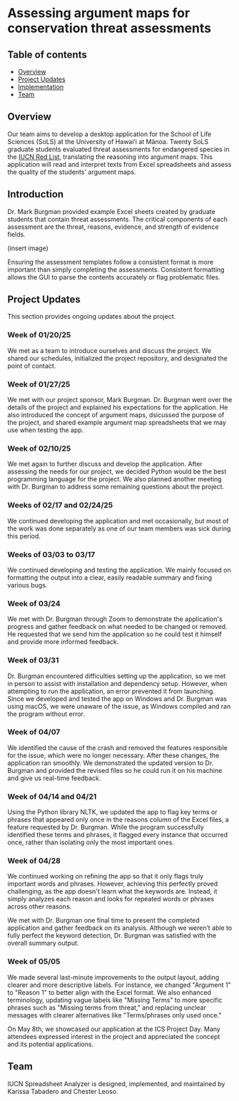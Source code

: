 # Assessing argument maps for conservation threat assessments 

## Table of contents

* [Overview](#overview)
* [Project Updates](#project-updates)
* [Implementation](#implementation)
* [Team](#team)

## Overview

Our team aims to develop a desktop application for the School of Life Sciences (SoLS) at the University of Hawaiʻi at Mānoa. Twenty SoLS graduate students evaluated threat assessments for endangered species in the [IUCN Red List](https://www.iucnredlist.org/), translating the reasoning into argument maps. This application will read and interpret texts from Excel spreadsheets and assess the quality of the students' argument maps.

## Introduction 
Dr. Mark Burgman provided example Excel sheets created by graduate students
that contain threat assessments. The critical components of each assessment are
the threat, reasons, evidence, and strength of evidence fields.

(insert image)

Ensuring the assessment templates follow a consistent format is more important
than simply completing the assessments. Consistent formatting allows the GUI to
parse the contents accurately or flag problematic files.

## Project Updates

This section provides ongoing updates about the project.

### Week of 01/20/25
<!---1/22/25-->

We met as a team to introduce ourselves and discuss the project. We shared our schedules, initialized the project repository, and designated the point of contact.


### Week of 01/27/25
<!--01/28/25-->

We met with our project sponsor, Mark Burgman. Dr. Burgman went over the details of the project and explained his expectations for the application. He also introduced the concept of argument maps, dsicussed the purpose of the project, and shared example argument map spreadsheets that we may use when testing the app.

### Week of 02/10/25
<!--02/10/25-->

We met again to further discuss and develop the application. After assessing the needs for our project, we decided Python would be the best programming language for the project. We also planned another meeting with Dr. Burgman to address some remaining questions about the project.

### Weeks of 02/17 and 02/24/25

We continued developing the application and met occasionally, but most of the work was done separately as one of our team members was sick during this period.

### Weeks of 03/03 to 03/17

We continued developing and testing the application. We mainly focused on formatting the output into a clear, easily readable summary and fixing various bugs. 

### Week of 03/24
<!--03/26/25-->

We met with Dr. Burgman through Zoom to demonstrate the application's progress and gather feedback on what needed to be changed or removed. He requested that we send him the application so he could test it himself and provide more informed feedback. 

### Week of 03/31 
<!--03/31/25-->

Dr. Burgman encountered difficulties setting up the application, so we met in person to assist with installation and dependency setup. However, when attempting to run the application, an error prevented it from launching. Since we developed and tested the app on Windows and Dr. Burgman was using macOS, we were unaware of the issue, as Windows compiled and ran the program without error.

### Week of 04/07
<!--04/10/25-->

We identified the cause of the crash and removed the features responsible for the issue, which were no longer necessary. After these changes, the application ran smoothly. We demonstrated the updated version to Dr. Burgman and provided the revised files so he could run it on his machine and give us real-time feedback.

### Week of 04/14 and 04/21 

Using the Python library NLTK, we updated the app to flag key terms or phrases that appeared only once in the reasons column of the Excel files, a feature requested by Dr. Burgman. While the program successfully identified these terms and phrases, it flagged every instance that occurred once, rather than isolating only the most important ones.

### Week of 04/28

We continued working on refining the app so that it only flags truly important words and phrases. However, achieving this perfectly proved challenging, as the app doesn't learn what the keywords are. Instead, it simply analyzes each reason and looks for repeated words or phrases across other reasons. 

We met with Dr. Burgman one final time to present the completed application and gather feedback on its analysis. Although we weren’t able to fully perfect the keyword detection, Dr. Burgman was satisfied with the overall summary output.

### Week of 05/05 

We made several last-minute improvements to the output layout, adding clearer and more descriptive labels. For instance, we changed "Argument 1" to "Reason 1" to better align with the Excel format. We also enhanced terminology, updating vague labels like "Missing Terms" to more specific phrases such as "Missing terms from threat," and replacing unclear messages with clearer alternatives like "Terms/phrases only used once."

On May 8th, we showcased our application at the ICS Project Day. Many attendees expressed interest in the project and appreciated the concept and its potential applications.


## Team

IUCN Spreadsheet Analyzer is designed, implemented, and maintained by Karissa Tabadero and Chester Leoso. 
